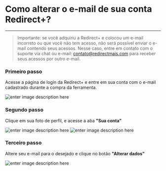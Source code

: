 ﻿# Como alterar o e-mail de sua conta Redirect+?

<hr>

> Importante: se você adquiriu a Redirect+ e colocou um e-mail incorreto ou que você não tem acesso, não será possível enviar o e-mail contendo seus acessos. Nesse caso, entre em contato com o suporte via chat ou e-mail: contato@redirectmais.com para receber seus acessos por outro e-mail.



### Primeiro passo

Acesse a página de login da Redirect+ e entre em sua conta com o e-mail cadastrado durante a compra da ferramenta.

![enter image description here](https://i.imgur.com/gHHGJmH.png)


### Segundo passo
Clique em sua foto de perfil, e acesse a aba  **"Sua conta"**

![enter image description here](https://i.imgur.com/4vGUW2k.png)
![enter image description here](https://i.imgur.com/rBITonW.png)

### Terceiro passo

Altere seu e-mail para o desejado e clique no botão **"Alterar dados"**

![enter image description here](https://i.imgur.com/hUXYI83.png)

